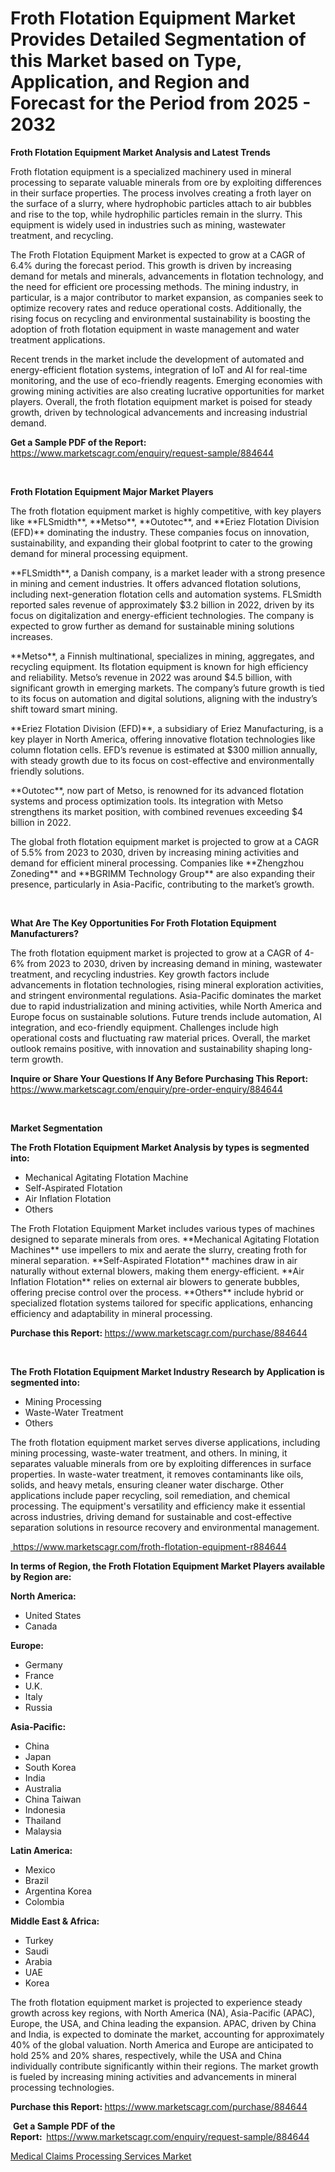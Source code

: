 <p><h1>Froth Flotation Equipment Market Provides Detailed Segmentation of this Market based on Type, Application, and Region and Forecast for the Period from 2025 - 2032</h1></p><p><strong>Froth Flotation Equipment Market Analysis and Latest Trends</strong></p>
<p><p>Froth flotation equipment is a specialized machinery used in mineral processing to separate valuable minerals from ore by exploiting differences in their surface properties. The process involves creating a froth layer on the surface of a slurry, where hydrophobic particles attach to air bubbles and rise to the top, while hydrophilic particles remain in the slurry. This equipment is widely used in industries such as mining, wastewater treatment, and recycling.</p><p>The Froth Flotation Equipment Market is expected to grow at a CAGR of 6.4% during the forecast period. This growth is driven by increasing demand for metals and minerals, advancements in flotation technology, and the need for efficient ore processing methods. The mining industry, in particular, is a major contributor to market expansion, as companies seek to optimize recovery rates and reduce operational costs. Additionally, the rising focus on recycling and environmental sustainability is boosting the adoption of froth flotation equipment in waste management and water treatment applications.</p><p>Recent trends in the market include the development of automated and energy-efficient flotation systems, integration of IoT and AI for real-time monitoring, and the use of eco-friendly reagents. Emerging economies with growing mining activities are also creating lucrative opportunities for market players. Overall, the froth flotation equipment market is poised for steady growth, driven by technological advancements and increasing industrial demand.</p></p>
<p><strong>Get a Sample PDF of the Report:&nbsp;</strong> <a href="https://www.marketscagr.com/enquiry/request-sample/884644?utm_campaign=2186&utm_medium=2&utm_source=Github&utm_content=ia&utm_term=25012025&utm_id=froth-flotation-equipment">https://www.marketscagr.com/enquiry/request-sample/884644</a></p>
<p>&nbsp;</p>
<p><strong>Froth Flotation Equipment Major Market Players</strong></p>
<p><p>The froth flotation equipment market is highly competitive, with key players like **FLSmidth**, **Metso**, **Outotec**, and **Eriez Flotation Division (EFD)** dominating the industry. These companies focus on innovation, sustainability, and expanding their global footprint to cater to the growing demand for mineral processing equipment.</p><p>**FLSmidth**, a Danish company, is a market leader with a strong presence in mining and cement industries. It offers advanced flotation solutions, including next-generation flotation cells and automation systems. FLSmidth reported sales revenue of approximately $3.2 billion in 2022, driven by its focus on digitalization and energy-efficient technologies. The company is expected to grow further as demand for sustainable mining solutions increases.</p><p>**Metso**, a Finnish multinational, specializes in mining, aggregates, and recycling equipment. Its flotation equipment is known for high efficiency and reliability. Metso’s revenue in 2022 was around $4.5 billion, with significant growth in emerging markets. The company’s future growth is tied to its focus on automation and digital solutions, aligning with the industry’s shift toward smart mining.</p><p>**Eriez Flotation Division (EFD)**, a subsidiary of Eriez Manufacturing, is a key player in North America, offering innovative flotation technologies like column flotation cells. EFD’s revenue is estimated at $300 million annually, with steady growth due to its focus on cost-effective and environmentally friendly solutions.</p><p>**Outotec**, now part of Metso, is renowned for its advanced flotation systems and process optimization tools. Its integration with Metso strengthens its market position, with combined revenues exceeding $4 billion in 2022.</p><p>The global froth flotation equipment market is projected to grow at a CAGR of 5.5% from 2023 to 2030, driven by increasing mining activities and demand for efficient mineral processing. Companies like **Zhengzhou Zoneding** and **BGRIMM Technology Group** are also expanding their presence, particularly in Asia-Pacific, contributing to the market’s growth.</p></p>
<p>&nbsp;</p>
<p><strong>What Are The Key Opportunities For Froth Flotation Equipment Manufacturers?</strong></p>
<p><p>The froth flotation equipment market is projected to grow at a CAGR of 4-6% from 2023 to 2030, driven by increasing demand in mining, wastewater treatment, and recycling industries. Key growth factors include advancements in flotation technologies, rising mineral exploration activities, and stringent environmental regulations. Asia-Pacific dominates the market due to rapid industrialization and mining activities, while North America and Europe focus on sustainable solutions. Future trends include automation, AI integration, and eco-friendly equipment. Challenges include high operational costs and fluctuating raw material prices. Overall, the market outlook remains positive, with innovation and sustainability shaping long-term growth.</p></p>
<p><strong>Inquire or Share Your Questions If Any Before Purchasing This Report:</strong> <a href="https://www.marketscagr.com/enquiry/pre-order-enquiry/884644?utm_campaign=2186&utm_medium=2&utm_source=Github&utm_content=ia&utm_term=25012025&utm_id=froth-flotation-equipment">https://www.marketscagr.com/enquiry/pre-order-enquiry/884644</a></p>
<p>&nbsp;</p>
<p><strong>Market Segmentation</strong></p>
<p><strong>The Froth Flotation Equipment Market Analysis by types is segmented into:</strong></p>
<p><ul><li>Mechanical Agitating Flotation Machine</li><li>Self-Aspirated Flotation</li><li>Air Inflation Flotation</li><li>Others</li></ul></p>
<p><p>The Froth Flotation Equipment Market includes various types of machines designed to separate minerals from ores. **Mechanical Agitating Flotation Machines** use impellers to mix and aerate the slurry, creating froth for mineral separation. **Self-Aspirated Flotation** machines draw in air naturally without external blowers, making them energy-efficient. **Air Inflation Flotation** relies on external air blowers to generate bubbles, offering precise control over the process. **Others** include hybrid or specialized flotation systems tailored for specific applications, enhancing efficiency and adaptability in mineral processing.</p></p>
<p><strong>Purchase this Report:&nbsp;</strong><a href="https://www.marketscagr.com/purchase/884644?utm_campaign=2186&utm_medium=2&utm_source=Github&utm_content=ia&utm_term=25012025&utm_id=froth-flotation-equipment">https://www.marketscagr.com/purchase/884644</a></p>
<p>&nbsp;</p>
<p><strong>The Froth Flotation Equipment Market Industry Research by Application is segmented into:</strong></p>
<p><ul><li>Mining Processing</li><li>Waste-Water Treatment</li><li>Others</li></ul></p>
<p><p>The froth flotation equipment market serves diverse applications, including mining processing, waste-water treatment, and others. In mining, it separates valuable minerals from ore by exploiting differences in surface properties. In waste-water treatment, it removes contaminants like oils, solids, and heavy metals, ensuring cleaner water discharge. Other applications include paper recycling, soil remediation, and chemical processing. The equipment's versatility and efficiency make it essential across industries, driving demand for sustainable and cost-effective separation solutions in resource recovery and environmental management.</p></p>
<p><a href="https://www.marketscagr.com/froth-flotation-equipment-r884644?utm_campaign=2186&utm_medium=2&utm_source=Github&utm_content=ia&utm_term=25012025&utm_id=froth-flotation-equipment">&nbsp;https://www.marketscagr.com/froth-flotation-equipment-r884644</a></p>
<p><strong>In terms of Region, the Froth Flotation Equipment Market Players available by Region are:</strong></p>
<p>
    <p> <strong> North America: </strong>
        <ul>
            <li>United States</li>
            <li>Canada</li>
        </ul>
        </p> 
    <p> <strong> Europe: </strong>
        <ul>
            <li>Germany</li>
            <li>France</li>
            <li>U.K.</li>
            <li>Italy</li>
            <li>Russia</li>
        </ul>
        </p> 
    <p> <strong> Asia-Pacific: </strong>
        <ul>
            <li>China</li>
            <li>Japan</li>
            <li>South Korea</li>
            <li>India</li>
            <li>Australia</li>
            <li>China Taiwan</li>
            <li>Indonesia</li>
            <li>Thailand</li>
            <li>Malaysia</li>
        </ul>
        </p> 
    <p> <strong> Latin America: </strong>
        <ul>
            <li>Mexico</li>
            <li>Brazil</li>
            <li>Argentina Korea</li>
            <li>Colombia</li>
        </ul>
        </p> 
    <p> <strong> Middle East & Africa: </strong>
        <ul>
            <li>Turkey</li>
            <li>Saudi</li>
            <li>Arabia</li>
            <li>UAE</li>
            <li>Korea</li>
        </ul>
    </p>
    </p>
<p><p>The froth flotation equipment market is projected to experience steady growth across key regions, with North America (NA), Asia-Pacific (APAC), Europe, the USA, and China leading the expansion. APAC, driven by China and India, is expected to dominate the market, accounting for approximately 40% of the global valuation. North America and Europe are anticipated to hold 25% and 20% shares, respectively, while the USA and China individually contribute significantly within their regions. The market growth is fueled by increasing mining activities and advancements in mineral processing technologies.</p></p>
<p><strong>Purchase this Report: </strong><a href="https://www.marketscagr.com/purchase/884644?utm_campaign=2186&utm_medium=2&utm_source=Github&utm_content=ia&utm_term=25012025&utm_id=froth-flotation-equipment">https://www.marketscagr.com/purchase/884644</a></p>
<p>&nbsp;<strong>Get a Sample PDF of the Report:&nbsp;&nbsp;</strong><a href="https://www.marketscagr.com/enquiry/request-sample/884644?utm_campaign=2186&utm_medium=2&utm_source=Github&utm_content=ia&utm_term=25012025&utm_id=froth-flotation-equipment">https://www.marketscagr.com/enquiry/request-sample/884644</a></p>
<p><strong></strong></p>
<p><p><a href="https://github.com/nathandecarvalho/Market-Research-Report-List-5/blob/main/medical-claims-processing-services-market.md?utm_campaign=2186&utm_medium=2&utm_source=Github&utm_content=ia&utm_term=25012025&utm_id=froth-flotation-equipment">Medical Claims Processing Services Market</a></p></p>